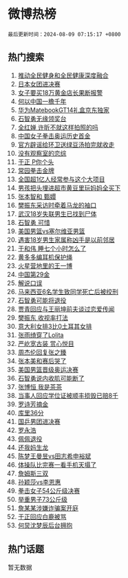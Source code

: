 # 微博热榜

`最后更新时间：2024-08-09 07:15:17 +0800`

## 热门搜索

1. [推动全民健身和全民健康深度融合](https://m.weibo.cn/search?containerid=100103type%3D1%26t%3D10%26q%3D%23%E6%8E%A8%E5%8A%A8%E5%85%A8%E6%B0%91%E5%81%A5%E8%BA%AB%E5%92%8C%E5%85%A8%E6%B0%91%E5%81%A5%E5%BA%B7%E6%B7%B1%E5%BA%A6%E8%9E%8D%E5%90%88%23&stream_entry_id=51&isnewpage=1&extparam=seat%3D1%26stream_entry_id%3D51%26c_type%3D51%26dgr%3D0%26cate%3D10103%26q%3D%2523%25E6%258E%25A8%25E5%258A%25A8%25E5%2585%25A8%25E6%25B0%2591%25E5%2581%25A5%25E8%25BA%25AB%25E5%2592%258C%25E5%2585%25A8%25E6%25B0%2591%25E5%2581%25A5%25E5%25BA%25B7%25E6%25B7%25B1%25E5%25BA%25A6%25E8%259E%258D%25E5%2590%2588%2523%26pos%3D0%26filter_type%3Drealtimehot%26display_time%3D1723158916%26pre_seqid%3D1723158916875023196227)
1. [日本女团进决赛](https://m.weibo.cn/search?containerid=100103type%3D1%26t%3D10%26q%3D%23%E6%97%A5%E6%9C%AC%E5%A5%B3%E5%9B%A2%E8%BF%9B%E5%86%B3%E8%B5%9B%23&stream_entry_id=31&isnewpage=1&extparam=seat%3D1%26stream_entry_id%3D31%26q%3D%2523%25E6%2597%25A5%25E6%259C%25AC%25E5%25A5%25B3%25E5%259B%25A2%25E8%25BF%259B%25E5%2586%25B3%25E8%25B5%259B%2523%26dgr%3D0%26band_rank%3D1%26filter_type%3Drealtimehot%26c_type%3D31%26pos%3D0%26lcate%3D5001%26cate%3D5001%26realpos%3D1%26flag%3D2%26display_time%3D1723158916%26pre_seqid%3D1723158916875023196227)
1. [女子要买18万黄金店长果断报警](https://m.weibo.cn/search?containerid=100103type%3D1%26t%3D10%26q%3D%23%E5%A5%B3%E5%AD%90%E8%A6%81%E4%B9%B018%E4%B8%87%E9%BB%84%E9%87%91%E5%BA%97%E9%95%BF%E6%9E%9C%E6%96%AD%E6%8A%A5%E8%AD%A6%23&stream_entry_id=31&isnewpage=1&extparam=seat%3D1%26stream_entry_id%3D31%26q%3D%2523%25E5%25A5%25B3%25E5%25AD%2590%25E8%25A6%2581%25E4%25B9%25B018%25E4%25B8%2587%25E9%25BB%2584%25E9%2587%2591%25E5%25BA%2597%25E9%2595%25BF%25E6%259E%259C%25E6%2596%25AD%25E6%258A%25A5%25E8%25AD%25A6%2523%26dgr%3D0%26band_rank%3D2%26filter_type%3Drealtimehot%26c_type%3D31%26pos%3D1%26lcate%3D5001%26cate%3D5001%26realpos%3D2%26flag%3D2%26display_time%3D1723158916%26pre_seqid%3D1723158916875023196227)
1. [何以中国一檐千年](https://m.weibo.cn/search?containerid=100103type%3D1%26t%3D10%26q%3D%23%E4%BD%95%E4%BB%A5%E4%B8%AD%E5%9B%BD%E4%B8%80%E6%AA%90%E5%8D%83%E5%B9%B4%23&stream_entry_id=31&isnewpage=1&extparam=seat%3D1%26stream_entry_id%3D31%26q%3D%2523%25E4%25BD%2595%25E4%25BB%25A5%25E4%25B8%25AD%25E5%259B%25BD%25E4%25B8%2580%25E6%25AA%2590%25E5%258D%2583%25E5%25B9%25B4%2523%26dgr%3D0%26band_rank%3D3%26filter_type%3Drealtimehot%26c_type%3D31%26pos%3D2%26lcate%3D5001%26cate%3D5001%26realpos%3D3%26flag%3D0%26display_time%3D1723158916%26pre_seqid%3D1723158916875023196227)
1. [华为MatebookGT14礼盒京东独家](https://m.weibo.cn/search?containerid=100103type%3D1%26t%3D10%26q%3D%23%E5%8D%8E%E4%B8%BAMatebookGT14%E7%A4%BC%E7%9B%92%E4%BA%AC%E4%B8%9C%E7%8B%AC%E5%AE%B6%23&stream_entry_id=31&isnewpage=1&extparam=seat%3D1%26stream_entry_id%3D31%26q%3D%2523%25E5%258D%258E%25E4%25B8%25BAMatebookGT14%25E7%25A4%25BC%25E7%259B%2592%25E4%25BA%25AC%25E4%25B8%259C%25E7%258B%25AC%25E5%25AE%25B6%2523%26dgr%3D0%26adid%3D249762%26pos%3D3%26filter_type%3Drealtimehot%26topic_ad%3D1%26is_ad_pos%3D1%26lcate%3D5001%26c_type%3D31%26band_rank%3D4%26cate%3D5001%26display_time%3D1723158916%26pre_seqid%3D1723158916875023196227)
1. [石智勇无缘领奖台](https://m.weibo.cn/search?containerid=100103type%3D1%26t%3D10%26q%3D%23%E7%9F%B3%E6%99%BA%E5%8B%87%E6%97%A0%E7%BC%98%E9%A2%86%E5%A5%96%E5%8F%B0%23&stream_entry_id=31&isnewpage=1&extparam=seat%3D1%26stream_entry_id%3D31%26q%3D%2523%25E7%259F%25B3%25E6%2599%25BA%25E5%258B%2587%25E6%2597%25A0%25E7%25BC%2598%25E9%25A2%2586%25E5%25A5%2596%25E5%258F%25B0%2523%26dgr%3D0%26band_rank%3D4%26filter_type%3Drealtimehot%26c_type%3D31%26pos%3D4%26lcate%3D5001%26cate%3D5001%26realpos%3D4%26flag%3D2%26display_time%3D1723158916%26pre_seqid%3D1723158916875023196227)
1. [全红婵 许昕不就这样拍照的吗](https://m.weibo.cn/search?containerid=100103type%3D1%26t%3D10%26q%3D%E5%85%A8%E7%BA%A2%E5%A9%B5+%E8%AE%B8%E6%98%95%E4%B8%8D%E5%B0%B1%E8%BF%99%E6%A0%B7%E6%8B%8D%E7%85%A7%E7%9A%84%E5%90%97&stream_entry_id=31&isnewpage=1&extparam=seat%3D1%26stream_entry_id%3D31%26q%3D%25E5%2585%25A8%25E7%25BA%25A2%25E5%25A9%25B5%2520%25E8%25AE%25B8%25E6%2598%2595%25E4%25B8%258D%25E5%25B0%25B1%25E8%25BF%2599%25E6%25A0%25B7%25E6%258B%258D%25E7%2585%25A7%25E7%259A%2584%25E5%2590%2597%26dgr%3D0%26band_rank%3D5%26filter_type%3Drealtimehot%26c_type%3D31%26pos%3D5%26lcate%3D5001%26cate%3D5001%26realpos%3D5%26flag%3D2%26display_time%3D1723158916%26pre_seqid%3D1723158916875023196227)
1. [中国女子拳击奥运历史首金](https://m.weibo.cn/search?containerid=100103type%3D1%26t%3D10%26q%3D%23%E4%B8%AD%E5%9B%BD%E5%A5%B3%E5%AD%90%E6%8B%B3%E5%87%BB%E5%A5%A5%E8%BF%90%E5%8E%86%E5%8F%B2%E9%A6%96%E9%87%91%23&stream_entry_id=31&isnewpage=1&extparam=seat%3D1%26stream_entry_id%3D31%26q%3D%2523%25E4%25B8%25AD%25E5%259B%25BD%25E5%25A5%25B3%25E5%25AD%2590%25E6%258B%25B3%25E5%2587%25BB%25E5%25A5%25A5%25E8%25BF%2590%25E5%258E%2586%25E5%258F%25B2%25E9%25A6%2596%25E9%2587%2591%2523%26dgr%3D0%26band_rank%3D6%26filter_type%3Drealtimehot%26c_type%3D31%26pos%3D6%26lcate%3D5001%26cate%3D5001%26realpos%3D6%26flag%3D0%26display_time%3D1723158916%26pre_seqid%3D1723158916875023196227)
1. [官方辟谣给环卫送绿豆汤拍完就收走](https://m.weibo.cn/search?containerid=100103type%3D1%26t%3D10%26q%3D%23%E5%AE%98%E6%96%B9%E8%BE%9F%E8%B0%A3%E7%BB%99%E7%8E%AF%E5%8D%AB%E9%80%81%E7%BB%BF%E8%B1%86%E6%B1%A4%E6%8B%8D%E5%AE%8C%E5%B0%B1%E6%94%B6%E8%B5%B0%23&stream_entry_id=31&isnewpage=1&extparam=seat%3D1%26stream_entry_id%3D31%26q%3D%2523%25E5%25AE%2598%25E6%2596%25B9%25E8%25BE%259F%25E8%25B0%25A3%25E7%25BB%2599%25E7%258E%25AF%25E5%258D%25AB%25E9%2580%2581%25E7%25BB%25BF%25E8%25B1%2586%25E6%25B1%25A4%25E6%258B%258D%25E5%25AE%258C%25E5%25B0%25B1%25E6%2594%25B6%25E8%25B5%25B0%2523%26dgr%3D0%26adid%3D249597%26pos%3D7%26filter_type%3Drealtimehot%26is_ad_pos%3D1%26lcate%3D5001%26c_type%3D31%26band_rank%3D7%26cate%3D5001%26display_time%3D1723158916%26pre_seqid%3D1723158916875023196227)
1. [没有观察室的恋综](https://m.weibo.cn/search?containerid=100103type%3D1%26t%3D10%26q%3D%E6%B2%A1%E6%9C%89%E8%A7%82%E5%AF%9F%E5%AE%A4%E7%9A%84%E6%81%8B%E7%BB%BC&stream_entry_id=31&isnewpage=1&extparam=seat%3D1%26stream_entry_id%3D31%26q%3D%25E6%25B2%25A1%25E6%259C%2589%25E8%25A7%2582%25E5%25AF%259F%25E5%25AE%25A4%25E7%259A%2584%25E6%2581%258B%25E7%25BB%25BC%26dgr%3D0%26band_rank%3D7%26filter_type%3Drealtimehot%26c_type%3D31%26pos%3D8%26lcate%3D5001%26cate%3D5001%26realpos%3D7%26flag%3D2%26display_time%3D1723158916%26pre_seqid%3D1723158916875023196227)
1. [于正 P你个头](https://m.weibo.cn/search?containerid=100103type%3D1%26t%3D10%26q%3D%E4%BA%8E%E6%AD%A3+P%E4%BD%A0%E4%B8%AA%E5%A4%B4&stream_entry_id=31&isnewpage=1&extparam=seat%3D1%26stream_entry_id%3D31%26q%3D%25E4%25BA%258E%25E6%25AD%25A3%2520P%25E4%25BD%25A0%25E4%25B8%25AA%25E5%25A4%25B4%26dgr%3D0%26band_rank%3D8%26filter_type%3Drealtimehot%26c_type%3D31%26pos%3D9%26lcate%3D5001%26cate%3D5001%26realpos%3D8%26flag%3D0%26display_time%3D1723158916%26pre_seqid%3D1723158916875023196227)
1. [常园拳击金牌](https://m.weibo.cn/search?containerid=100103type%3D1%26t%3D10%26q%3D%23%E5%B8%B8%E5%9B%AD%E6%8B%B3%E5%87%BB%E9%87%91%E7%89%8C%23&stream_entry_id=31&isnewpage=1&extparam=seat%3D1%26stream_entry_id%3D31%26q%3D%2523%25E5%25B8%25B8%25E5%259B%25AD%25E6%258B%25B3%25E5%2587%25BB%25E9%2587%2591%25E7%2589%258C%2523%26dgr%3D0%26band_rank%3D9%26filter_type%3Drealtimehot%26c_type%3D31%26pos%3D10%26lcate%3D5001%26cate%3D5001%26realpos%3D9%26flag%3D0%26display_time%3D1723158916%26pre_seqid%3D1723158916875023196227)
1. [全国超1亿人经常参与这个大项目](https://m.weibo.cn/search?containerid=100103type%3D1%26t%3D10%26q%3D%23%E5%85%A8%E5%9B%BD%E8%B6%851%E4%BA%BF%E4%BA%BA%E7%BB%8F%E5%B8%B8%E5%8F%82%E4%B8%8E%E8%BF%99%E4%B8%AA%E5%A4%A7%E9%A1%B9%E7%9B%AE%23&stream_entry_id=31&isnewpage=1&extparam=seat%3D1%26stream_entry_id%3D31%26q%3D%2523%25E5%2585%25A8%25E5%259B%25BD%25E8%25B6%25851%25E4%25BA%25BF%25E4%25BA%25BA%25E7%25BB%258F%25E5%25B8%25B8%25E5%258F%2582%25E4%25B8%258E%25E8%25BF%2599%25E4%25B8%25AA%25E5%25A4%25A7%25E9%25A1%25B9%25E7%259B%25AE%2523%26dgr%3D0%26band_rank%3D10%26filter_type%3Drealtimehot%26c_type%3D31%26pos%3D11%26lcate%3D5001%26cate%3D5001%26realpos%3D10%26flag%3D0%26display_time%3D1723158916%26pre_seqid%3D1723158916875023196227)
1. [男孩把头埋进超市黄豆里玩妈妈全买下](https://m.weibo.cn/search?containerid=100103type%3D1%26t%3D10%26q%3D%23%E7%94%B7%E5%AD%A9%E6%8A%8A%E5%A4%B4%E5%9F%8B%E8%BF%9B%E8%B6%85%E5%B8%82%E9%BB%84%E8%B1%86%E9%87%8C%E7%8E%A9%E5%A6%88%E5%A6%88%E5%85%A8%E4%B9%B0%E4%B8%8B%23&stream_entry_id=31&isnewpage=1&extparam=seat%3D1%26stream_entry_id%3D31%26q%3D%2523%25E7%2594%25B7%25E5%25AD%25A9%25E6%258A%258A%25E5%25A4%25B4%25E5%259F%258B%25E8%25BF%259B%25E8%25B6%2585%25E5%25B8%2582%25E9%25BB%2584%25E8%25B1%2586%25E9%2587%258C%25E7%258E%25A9%25E5%25A6%2588%25E5%25A6%2588%25E5%2585%25A8%25E4%25B9%25B0%25E4%25B8%258B%2523%26dgr%3D0%26band_rank%3D11%26filter_type%3Drealtimehot%26c_type%3D31%26pos%3D12%26lcate%3D5001%26cate%3D5001%26realpos%3D11%26flag%3D2%26display_time%3D1723158916%26pre_seqid%3D1723158916875023196227)
1. [张本智和 甄嬛](https://m.weibo.cn/search?containerid=100103type%3D1%26t%3D10%26q%3D%E5%BC%A0%E6%9C%AC%E6%99%BA%E5%92%8C+%E7%94%84%E5%AC%9B&stream_entry_id=31&isnewpage=1&extparam=seat%3D1%26stream_entry_id%3D31%26q%3D%25E5%25BC%25A0%25E6%259C%25AC%25E6%2599%25BA%25E5%2592%258C%2520%25E7%2594%2584%25E5%25AC%259B%26dgr%3D0%26band_rank%3D12%26filter_type%3Drealtimehot%26c_type%3D31%26pos%3D13%26lcate%3D5001%26cate%3D5001%26realpos%3D12%26flag%3D2%26display_time%3D1723158916%26pre_seqid%3D1723158916875023196227)
1. [樊振东采访时牵着马龙的袖口](https://m.weibo.cn/search?containerid=100103type%3D1%26t%3D10%26q%3D%23%E6%A8%8A%E6%8C%AF%E4%B8%9C%E9%87%87%E8%AE%BF%E6%97%B6%E7%89%B5%E7%9D%80%E9%A9%AC%E9%BE%99%E7%9A%84%E8%A2%96%E5%8F%A3%23&stream_entry_id=31&isnewpage=1&extparam=seat%3D1%26stream_entry_id%3D31%26q%3D%2523%25E6%25A8%258A%25E6%258C%25AF%25E4%25B8%259C%25E9%2587%2587%25E8%25AE%25BF%25E6%2597%25B6%25E7%2589%25B5%25E7%259D%2580%25E9%25A9%25AC%25E9%25BE%2599%25E7%259A%2584%25E8%25A2%2596%25E5%258F%25A3%2523%26dgr%3D0%26band_rank%3D13%26filter_type%3Drealtimehot%26c_type%3D31%26pos%3D14%26lcate%3D5001%26cate%3D5001%26realpos%3D13%26flag%3D0%26display_time%3D1723158916%26pre_seqid%3D1723158916875023196227)
1. [武汉18岁失联男生已找到尸体](https://m.weibo.cn/search?containerid=100103type%3D1%26t%3D10%26q%3D%23%E6%AD%A6%E6%B1%8918%E5%B2%81%E5%A4%B1%E8%81%94%E7%94%B7%E7%94%9F%E5%B7%B2%E6%89%BE%E5%88%B0%E5%B0%B8%E4%BD%93%23&stream_entry_id=31&isnewpage=1&extparam=seat%3D1%26stream_entry_id%3D31%26q%3D%2523%25E6%25AD%25A6%25E6%25B1%258918%25E5%25B2%2581%25E5%25A4%25B1%25E8%2581%2594%25E7%2594%25B7%25E7%2594%259F%25E5%25B7%25B2%25E6%2589%25BE%25E5%2588%25B0%25E5%25B0%25B8%25E4%25BD%2593%2523%26dgr%3D0%26band_rank%3D14%26filter_type%3Drealtimehot%26c_type%3D31%26pos%3D15%26lcate%3D5001%26cate%3D5001%26realpos%3D14%26flag%3D0%26display_time%3D1723158916%26pre_seqid%3D1723158916875023196227)
1. [石智勇 可惜](https://m.weibo.cn/search?containerid=100103type%3D1%26t%3D10%26q%3D%E7%9F%B3%E6%99%BA%E5%8B%87+%E5%8F%AF%E6%83%9C&stream_entry_id=31&isnewpage=1&extparam=seat%3D1%26stream_entry_id%3D31%26q%3D%25E7%259F%25B3%25E6%2599%25BA%25E5%258B%2587%2520%25E5%258F%25AF%25E6%2583%259C%26dgr%3D0%26band_rank%3D15%26filter_type%3Drealtimehot%26c_type%3D31%26pos%3D16%26lcate%3D5001%26cate%3D5001%26realpos%3D15%26flag%3D0%26display_time%3D1723158916%26pre_seqid%3D1723158916875023196227)
1. [美国男篮vs塞尔维亚男篮](https://m.weibo.cn/search?containerid=100103type%3D1%26t%3D10%26q%3D%23%E7%BE%8E%E5%9B%BD%E7%94%B7%E7%AF%AEvs%E5%A1%9E%E5%B0%94%E7%BB%B4%E4%BA%9A%E7%94%B7%E7%AF%AE%23&stream_entry_id=31&isnewpage=1&extparam=seat%3D1%26stream_entry_id%3D31%26q%3D%2523%25E7%25BE%258E%25E5%259B%25BD%25E7%2594%25B7%25E7%25AF%25AEvs%25E5%25A1%259E%25E5%25B0%2594%25E7%25BB%25B4%25E4%25BA%259A%25E7%2594%25B7%25E7%25AF%25AE%2523%26dgr%3D0%26band_rank%3D16%26filter_type%3Drealtimehot%26c_type%3D31%26pos%3D17%26lcate%3D5001%26cate%3D5001%26realpos%3D16%26flag%3D0%26display_time%3D1723158916%26pre_seqid%3D1723158916875023196227)
1. [遇害18岁男生家属称凶手是以前邻居](https://m.weibo.cn/search?containerid=100103type%3D1%26t%3D10%26q%3D%23%E9%81%87%E5%AE%B318%E5%B2%81%E7%94%B7%E7%94%9F%E5%AE%B6%E5%B1%9E%E7%A7%B0%E5%87%B6%E6%89%8B%E6%98%AF%E4%BB%A5%E5%89%8D%E9%82%BB%E5%B1%85%23&stream_entry_id=31&isnewpage=1&extparam=seat%3D1%26stream_entry_id%3D31%26q%3D%2523%25E9%2581%2587%25E5%25AE%25B318%25E5%25B2%2581%25E7%2594%25B7%25E7%2594%259F%25E5%25AE%25B6%25E5%25B1%259E%25E7%25A7%25B0%25E5%2587%25B6%25E6%2589%258B%25E6%2598%25AF%25E4%25BB%25A5%25E5%2589%258D%25E9%2582%25BB%25E5%25B1%2585%2523%26dgr%3D0%26band_rank%3D17%26filter_type%3Drealtimehot%26c_type%3D31%26pos%3D18%26lcate%3D5001%26cate%3D5001%26realpos%3D17%26flag%3D0%26display_time%3D1723158916%26pre_seqid%3D1723158916875023196227)
1. [于和伟 睡七个小时怎么了](https://m.weibo.cn/search?containerid=100103type%3D1%26t%3D10%26q%3D%E4%BA%8E%E5%92%8C%E4%BC%9F+%E7%9D%A1%E4%B8%83%E4%B8%AA%E5%B0%8F%E6%97%B6%E6%80%8E%E4%B9%88%E4%BA%86&stream_entry_id=31&isnewpage=1&extparam=seat%3D1%26stream_entry_id%3D31%26q%3D%25E4%25BA%258E%25E5%2592%258C%25E4%25BC%259F%2520%25E7%259D%25A1%25E4%25B8%2583%25E4%25B8%25AA%25E5%25B0%258F%25E6%2597%25B6%25E6%2580%258E%25E4%25B9%2588%25E4%25BA%2586%26dgr%3D0%26band_rank%3D18%26filter_type%3Drealtimehot%26c_type%3D31%26pos%3D19%26lcate%3D5001%26cate%3D5001%26realpos%3D18%26flag%3D0%26display_time%3D1723158916%26pre_seqid%3D1723158916875023196227)
1. [黄多多编耳机保护绳](https://m.weibo.cn/search?containerid=100103type%3D1%26t%3D10%26q%3D%23%E9%BB%84%E5%A4%9A%E5%A4%9A%E7%BC%96%E8%80%B3%E6%9C%BA%E4%BF%9D%E6%8A%A4%E7%BB%B3%23&stream_entry_id=31&isnewpage=1&extparam=seat%3D1%26stream_entry_id%3D31%26q%3D%2523%25E9%25BB%2584%25E5%25A4%259A%25E5%25A4%259A%25E7%25BC%2596%25E8%2580%25B3%25E6%259C%25BA%25E4%25BF%259D%25E6%258A%25A4%25E7%25BB%25B3%2523%26dgr%3D0%26band_rank%3D19%26filter_type%3Drealtimehot%26c_type%3D31%26pos%3D20%26lcate%3D5001%26cate%3D5001%26realpos%3D19%26flag%3D2%26display_time%3D1723158916%26pre_seqid%3D1723158916875023196227)
1. [火星营地里的王一博](https://m.weibo.cn/search?containerid=100103type%3D1%26t%3D10%26q%3D%23%E7%81%AB%E6%98%9F%E8%90%A5%E5%9C%B0%E9%87%8C%E7%9A%84%E7%8E%8B%E4%B8%80%E5%8D%9A%23&stream_entry_id=31&isnewpage=1&extparam=seat%3D1%26stream_entry_id%3D31%26q%3D%2523%25E7%2581%25AB%25E6%2598%259F%25E8%2590%25A5%25E5%259C%25B0%25E9%2587%258C%25E7%259A%2584%25E7%258E%258B%25E4%25B8%2580%25E5%258D%259A%2523%26dgr%3D0%26band_rank%3D20%26filter_type%3Drealtimehot%26c_type%3D31%26pos%3D21%26lcate%3D5001%26cate%3D5001%26realpos%3D20%26flag%3D1%26display_time%3D1723158916%26pre_seqid%3D1723158916875023196227)
1. [中国第29金](https://m.weibo.cn/search?containerid=100103type%3D1%26t%3D10%26q%3D%E4%B8%AD%E5%9B%BD%E7%AC%AC29%E9%87%91&stream_entry_id=31&isnewpage=1&extparam=seat%3D1%26stream_entry_id%3D31%26q%3D%25E4%25B8%25AD%25E5%259B%25BD%25E7%25AC%25AC29%25E9%2587%2591%26dgr%3D0%26band_rank%3D21%26filter_type%3Drealtimehot%26c_type%3D31%26pos%3D22%26lcate%3D5001%26cate%3D5001%26realpos%3D21%26flag%3D0%26display_time%3D1723158916%26pre_seqid%3D1723158916875023196227)
1. [解说口误](https://m.weibo.cn/search?containerid=100103type%3D1%26t%3D10%26q%3D%E8%A7%A3%E8%AF%B4%E5%8F%A3%E8%AF%AF&stream_entry_id=31&isnewpage=1&extparam=seat%3D1%26stream_entry_id%3D31%26q%3D%25E8%25A7%25A3%25E8%25AF%25B4%25E5%258F%25A3%25E8%25AF%25AF%26dgr%3D0%26band_rank%3D22%26filter_type%3Drealtimehot%26c_type%3D31%26pos%3D23%26lcate%3D5001%26cate%3D5001%26realpos%3D22%26flag%3D0%26display_time%3D1723158916%26pre_seqid%3D1723158916875023196227)
1. [马来西亚6名学生致同学死亡后被绞刑](https://m.weibo.cn/search?containerid=100103type%3D1%26t%3D10%26q%3D%23%E9%A9%AC%E6%9D%A5%E8%A5%BF%E4%BA%9A6%E5%90%8D%E5%AD%A6%E7%94%9F%E8%87%B4%E5%90%8C%E5%AD%A6%E6%AD%BB%E4%BA%A1%E5%90%8E%E8%A2%AB%E7%BB%9E%E5%88%91%23&stream_entry_id=31&isnewpage=1&extparam=seat%3D1%26stream_entry_id%3D31%26q%3D%2523%25E9%25A9%25AC%25E6%259D%25A5%25E8%25A5%25BF%25E4%25BA%259A6%25E5%2590%258D%25E5%25AD%25A6%25E7%2594%259F%25E8%2587%25B4%25E5%2590%258C%25E5%25AD%25A6%25E6%25AD%25BB%25E4%25BA%25A1%25E5%2590%258E%25E8%25A2%25AB%25E7%25BB%259E%25E5%2588%2591%2523%26dgr%3D0%26band_rank%3D23%26filter_type%3Drealtimehot%26c_type%3D31%26pos%3D24%26lcate%3D5001%26cate%3D5001%26realpos%3D23%26flag%3D0%26display_time%3D1723158916%26pre_seqid%3D1723158916875023196227)
1. [石智勇可能将退役](https://m.weibo.cn/search?containerid=100103type%3D1%26t%3D10%26q%3D%23%E7%9F%B3%E6%99%BA%E5%8B%87%E5%8F%AF%E8%83%BD%E5%B0%86%E9%80%80%E5%BD%B9%23&stream_entry_id=31&isnewpage=1&extparam=seat%3D1%26stream_entry_id%3D31%26q%3D%2523%25E7%259F%25B3%25E6%2599%25BA%25E5%258B%2587%25E5%258F%25AF%25E8%2583%25BD%25E5%25B0%2586%25E9%2580%2580%25E5%25BD%25B9%2523%26dgr%3D0%26band_rank%3D24%26filter_type%3Drealtimehot%26c_type%3D31%26pos%3D25%26lcate%3D5001%26cate%3D5001%26realpos%3D24%26flag%3D1%26display_time%3D1723158916%26pre_seqid%3D1723158916875023196227)
1. [贾青回应与王丽坤前夫谈过恋爱传闻](https://m.weibo.cn/search?containerid=100103type%3D1%26t%3D10%26q%3D%23%E8%B4%BE%E9%9D%92%E5%9B%9E%E5%BA%94%E4%B8%8E%E7%8E%8B%E4%B8%BD%E5%9D%A4%E5%89%8D%E5%A4%AB%E8%B0%88%E8%BF%87%E6%81%8B%E7%88%B1%E4%BC%A0%E9%97%BB%23&stream_entry_id=31&isnewpage=1&extparam=seat%3D1%26stream_entry_id%3D31%26q%3D%2523%25E8%25B4%25BE%25E9%259D%2592%25E5%259B%259E%25E5%25BA%2594%25E4%25B8%258E%25E7%258E%258B%25E4%25B8%25BD%25E5%259D%25A4%25E5%2589%258D%25E5%25A4%25AB%25E8%25B0%2588%25E8%25BF%2587%25E6%2581%258B%25E7%2588%25B1%25E4%25BC%25A0%25E9%2597%25BB%2523%26dgr%3D0%26band_rank%3D25%26filter_type%3Drealtimehot%26c_type%3D31%26pos%3D26%26lcate%3D5001%26cate%3D5001%26realpos%3D25%26flag%3D1%26display_time%3D1723158916%26pre_seqid%3D1723158916875023196227)
1. [樊振东 收视率打法](https://m.weibo.cn/search?containerid=100103type%3D1%26t%3D10%26q%3D%E6%A8%8A%E6%8C%AF%E4%B8%9C+%E6%94%B6%E8%A7%86%E7%8E%87%E6%89%93%E6%B3%95&stream_entry_id=31&isnewpage=1&extparam=seat%3D1%26stream_entry_id%3D31%26q%3D%25E6%25A8%258A%25E6%258C%25AF%25E4%25B8%259C%2520%25E6%2594%25B6%25E8%25A7%2586%25E7%258E%2587%25E6%2589%2593%25E6%25B3%2595%26dgr%3D0%26band_rank%3D26%26filter_type%3Drealtimehot%26c_type%3D31%26pos%3D27%26lcate%3D5001%26cate%3D5001%26realpos%3D26%26flag%3D0%26display_time%3D1723158916%26pre_seqid%3D1723158916875023196227)
1. [意大利女排3比0土耳其女排](https://m.weibo.cn/search?containerid=100103type%3D1%26t%3D10%26q%3D%23%E6%84%8F%E5%A4%A7%E5%88%A9%E5%A5%B3%E6%8E%923%E6%AF%940%E5%9C%9F%E8%80%B3%E5%85%B6%E5%A5%B3%E6%8E%92%23&stream_entry_id=31&isnewpage=1&extparam=seat%3D1%26stream_entry_id%3D31%26q%3D%2523%25E6%2584%258F%25E5%25A4%25A7%25E5%2588%25A9%25E5%25A5%25B3%25E6%258E%25923%25E6%25AF%25940%25E5%259C%259F%25E8%2580%25B3%25E5%2585%25B6%25E5%25A5%25B3%25E6%258E%2592%2523%26dgr%3D0%26band_rank%3D27%26filter_type%3Drealtimehot%26c_type%3D31%26pos%3D28%26lcate%3D5001%26cate%3D5001%26realpos%3D27%26flag%3D0%26display_time%3D1723158916%26pre_seqid%3D1723158916875023196227)
1. [张雨绮穿了Lolita](https://m.weibo.cn/search?containerid=100103type%3D1%26t%3D10%26q%3D%23%E5%BC%A0%E9%9B%A8%E7%BB%AE%E7%A9%BF%E4%BA%86Lolita%23&stream_entry_id=31&isnewpage=1&extparam=seat%3D1%26stream_entry_id%3D31%26q%3D%2523%25E5%25BC%25A0%25E9%259B%25A8%25E7%25BB%25AE%25E7%25A9%25BF%25E4%25BA%2586Lolita%2523%26dgr%3D0%26band_rank%3D28%26filter_type%3Drealtimehot%26c_type%3D31%26pos%3D29%26lcate%3D5001%26cate%3D5001%26realpos%3D28%26flag%3D0%26display_time%3D1723158916%26pre_seqid%3D1723158916875023196227)
1. [严屹宽古装 赏心悦目](https://m.weibo.cn/search?containerid=100103type%3D1%26t%3D10%26q%3D%E4%B8%A5%E5%B1%B9%E5%AE%BD%E5%8F%A4%E8%A3%85+%E8%B5%8F%E5%BF%83%E6%82%A6%E7%9B%AE&stream_entry_id=31&isnewpage=1&extparam=seat%3D1%26stream_entry_id%3D31%26q%3D%25E4%25B8%25A5%25E5%25B1%25B9%25E5%25AE%25BD%25E5%258F%25A4%25E8%25A3%2585%2520%25E8%25B5%258F%25E5%25BF%2583%25E6%2582%25A6%25E7%259B%25AE%26dgr%3D0%26band_rank%3D29%26filter_type%3Drealtimehot%26c_type%3D31%26pos%3D30%26lcate%3D5001%26cate%3D5001%26realpos%3D29%26flag%3D0%26display_time%3D1723158916%26pre_seqid%3D1723158916875023196227)
1. [周杰伦回复张之臻](https://m.weibo.cn/search?containerid=100103type%3D1%26t%3D10%26q%3D%23%E5%91%A8%E6%9D%B0%E4%BC%A6%E5%9B%9E%E5%A4%8D%E5%BC%A0%E4%B9%8B%E8%87%BB%23&stream_entry_id=31&isnewpage=1&extparam=seat%3D1%26stream_entry_id%3D31%26q%3D%2523%25E5%2591%25A8%25E6%259D%25B0%25E4%25BC%25A6%25E5%259B%259E%25E5%25A4%258D%25E5%25BC%25A0%25E4%25B9%258B%25E8%2587%25BB%2523%26dgr%3D0%26band_rank%3D30%26filter_type%3Drealtimehot%26c_type%3D31%26pos%3D31%26lcate%3D5001%26cate%3D5001%26realpos%3D30%26flag%3D0%26display_time%3D1723158916%26pre_seqid%3D1723158916875023196227)
1. [张本美和赛后哭了](https://m.weibo.cn/search?containerid=100103type%3D1%26t%3D10%26q%3D%23%E5%BC%A0%E6%9C%AC%E7%BE%8E%E5%92%8C%E8%B5%9B%E5%90%8E%E5%93%AD%E4%BA%86%23&stream_entry_id=31&isnewpage=1&extparam=seat%3D1%26stream_entry_id%3D31%26q%3D%2523%25E5%25BC%25A0%25E6%259C%25AC%25E7%25BE%258E%25E5%2592%258C%25E8%25B5%259B%25E5%2590%258E%25E5%2593%25AD%25E4%25BA%2586%2523%26dgr%3D0%26band_rank%3D31%26filter_type%3Drealtimehot%26c_type%3D31%26pos%3D32%26lcate%3D5001%26cate%3D5001%26realpos%3D31%26flag%3D1%26display_time%3D1723158916%26pre_seqid%3D1723158916875023196227)
1. [美国男篮晋级奥运决赛](https://m.weibo.cn/search?containerid=100103type%3D1%26t%3D10%26q%3D%23%E7%BE%8E%E5%9B%BD%E7%94%B7%E7%AF%AE%E6%99%8B%E7%BA%A7%E5%A5%A5%E8%BF%90%E5%86%B3%E8%B5%9B%23&stream_entry_id=31&isnewpage=1&extparam=seat%3D1%26stream_entry_id%3D31%26q%3D%2523%25E7%25BE%258E%25E5%259B%25BD%25E7%2594%25B7%25E7%25AF%25AE%25E6%2599%258B%25E7%25BA%25A7%25E5%25A5%25A5%25E8%25BF%2590%25E5%2586%25B3%25E8%25B5%259B%2523%26dgr%3D0%26band_rank%3D32%26filter_type%3Drealtimehot%26c_type%3D31%26pos%3D33%26lcate%3D5001%26cate%3D5001%26realpos%3D32%26flag%3D0%26display_time%3D1723158916%26pre_seqid%3D1723158916875023196227)
1. [石智勇说内收肌可能断了](https://m.weibo.cn/search?containerid=100103type%3D1%26t%3D10%26q%3D%23%E7%9F%B3%E6%99%BA%E5%8B%87%E8%AF%B4%E5%86%85%E6%94%B6%E8%82%8C%E5%8F%AF%E8%83%BD%E6%96%AD%E4%BA%86%23&stream_entry_id=31&isnewpage=1&extparam=seat%3D1%26stream_entry_id%3D31%26q%3D%2523%25E7%259F%25B3%25E6%2599%25BA%25E5%258B%2587%25E8%25AF%25B4%25E5%2586%2585%25E6%2594%25B6%25E8%2582%258C%25E5%258F%25AF%25E8%2583%25BD%25E6%2596%25AD%25E4%25BA%2586%2523%26dgr%3D0%26band_rank%3D33%26filter_type%3Drealtimehot%26c_type%3D31%26pos%3D34%26lcate%3D5001%26cate%3D5001%26realpos%3D33%26flag%3D1%26display_time%3D1723158916%26pre_seqid%3D1723158916875023196227)
1. [张博恒 我是茶茶](https://m.weibo.cn/search?containerid=100103type%3D1%26t%3D10%26q%3D%E5%BC%A0%E5%8D%9A%E6%81%92+%E6%88%91%E6%98%AF%E8%8C%B6%E8%8C%B6&stream_entry_id=31&isnewpage=1&extparam=seat%3D1%26stream_entry_id%3D31%26q%3D%25E5%25BC%25A0%25E5%258D%259A%25E6%2581%2592%2520%25E6%2588%2591%25E6%2598%25AF%25E8%258C%25B6%25E8%258C%25B6%26dgr%3D0%26band_rank%3D34%26filter_type%3Drealtimehot%26c_type%3D31%26pos%3D35%26lcate%3D5001%26cate%3D5001%26realpos%3D34%26flag%3D0%26display_time%3D1723158916%26pre_seqid%3D1723158916875023196227)
1. [当事人回应学位证被顺丰损毁已赔8千](https://m.weibo.cn/search?containerid=100103type%3D1%26t%3D10%26q%3D%23%E5%BD%93%E4%BA%8B%E4%BA%BA%E5%9B%9E%E5%BA%94%E5%AD%A6%E4%BD%8D%E8%AF%81%E8%A2%AB%E9%A1%BA%E4%B8%B0%E6%8D%9F%E6%AF%81%E5%B7%B2%E8%B5%948%E5%8D%83%23&stream_entry_id=31&isnewpage=1&extparam=seat%3D1%26stream_entry_id%3D31%26q%3D%2523%25E5%25BD%2593%25E4%25BA%258B%25E4%25BA%25BA%25E5%259B%259E%25E5%25BA%2594%25E5%25AD%25A6%25E4%25BD%258D%25E8%25AF%2581%25E8%25A2%25AB%25E9%25A1%25BA%25E4%25B8%25B0%25E6%258D%259F%25E6%25AF%2581%25E5%25B7%25B2%25E8%25B5%25948%25E5%258D%2583%2523%26dgr%3D0%26band_rank%3D35%26filter_type%3Drealtimehot%26c_type%3D31%26pos%3D36%26lcate%3D5001%26cate%3D5001%26realpos%3D35%26flag%3D0%26display_time%3D1723158916%26pre_seqid%3D1723158916875023196227)
1. [罗诗芳摘金](https://m.weibo.cn/search?containerid=100103type%3D1%26t%3D10%26q%3D%23%E7%BD%97%E8%AF%97%E8%8A%B3%E6%91%98%E9%87%91%23&stream_entry_id=31&isnewpage=1&extparam=seat%3D1%26stream_entry_id%3D31%26q%3D%2523%25E7%25BD%2597%25E8%25AF%2597%25E8%258A%25B3%25E6%2591%2598%25E9%2587%2591%2523%26dgr%3D0%26band_rank%3D36%26filter_type%3Drealtimehot%26c_type%3D31%26pos%3D37%26lcate%3D5001%26cate%3D5001%26realpos%3D36%26flag%3D0%26display_time%3D1723158916%26pre_seqid%3D1723158916875023196227)
1. [库里36分](https://m.weibo.cn/search?containerid=100103type%3D1%26t%3D10%26q%3D%23%E5%BA%93%E9%87%8C36%E5%88%86%23&stream_entry_id=31&isnewpage=1&extparam=seat%3D1%26stream_entry_id%3D31%26q%3D%2523%25E5%25BA%2593%25E9%2587%258C36%25E5%2588%2586%2523%26dgr%3D0%26band_rank%3D37%26filter_type%3Drealtimehot%26c_type%3D31%26pos%3D38%26lcate%3D5001%26cate%3D5001%26realpos%3D37%26flag%3D0%26display_time%3D1723158916%26pre_seqid%3D1723158916875023196227)
1. [国乒男团进决赛](https://m.weibo.cn/search?containerid=100103type%3D1%26t%3D10%26q%3D%23%E5%9B%BD%E4%B9%92%E7%94%B7%E5%9B%A2%E8%BF%9B%E5%86%B3%E8%B5%9B%23&stream_entry_id=31&isnewpage=1&extparam=seat%3D1%26stream_entry_id%3D31%26q%3D%2523%25E5%259B%25BD%25E4%25B9%2592%25E7%2594%25B7%25E5%259B%25A2%25E8%25BF%259B%25E5%2586%25B3%25E8%25B5%259B%2523%26dgr%3D0%26band_rank%3D38%26filter_type%3Drealtimehot%26c_type%3D31%26pos%3D39%26lcate%3D5001%26cate%3D5001%26realpos%3D38%26flag%3D0%26display_time%3D1723158916%26pre_seqid%3D1723158916875023196227)
1. [罗永浩](https://m.weibo.cn/search?containerid=100103type%3D1%26t%3D10%26q%3D%E7%BD%97%E6%B0%B8%E6%B5%A9&stream_entry_id=31&isnewpage=1&extparam=seat%3D1%26stream_entry_id%3D31%26q%3D%25E7%25BD%2597%25E6%25B0%25B8%25E6%25B5%25A9%26dgr%3D0%26band_rank%3D39%26filter_type%3Drealtimehot%26c_type%3D31%26pos%3D40%26lcate%3D5001%26cate%3D5001%26realpos%3D39%26flag%3D0%26display_time%3D1723158916%26pre_seqid%3D1723158916875023196227)
1. [佩佩退役](https://m.weibo.cn/search?containerid=100103type%3D1%26t%3D10%26q%3D%23%E4%BD%A9%E4%BD%A9%E9%80%80%E5%BD%B9%23&stream_entry_id=31&isnewpage=1&extparam=seat%3D1%26stream_entry_id%3D31%26q%3D%2523%25E4%25BD%25A9%25E4%25BD%25A9%25E9%2580%2580%25E5%25BD%25B9%2523%26dgr%3D0%26band_rank%3D40%26filter_type%3Drealtimehot%26c_type%3D31%26pos%3D41%26lcate%3D5001%26cate%3D5001%26realpos%3D40%26flag%3D0%26display_time%3D1723158916%26pre_seqid%3D1723158916875023196227)
1. [还我妈生龙](https://m.weibo.cn/search?containerid=100103type%3D1%26t%3D10%26q%3D%23%E8%BF%98%E6%88%91%E5%A6%88%E7%94%9F%E9%BE%99%23&stream_entry_id=31&isnewpage=1&extparam=seat%3D1%26stream_entry_id%3D31%26q%3D%2523%25E8%25BF%2598%25E6%2588%2591%25E5%25A6%2588%25E7%2594%259F%25E9%25BE%2599%2523%26dgr%3D0%26band_rank%3D41%26filter_type%3Drealtimehot%26c_type%3D31%26pos%3D42%26lcate%3D5001%26cate%3D5001%26realpos%3D41%26flag%3D0%26display_time%3D1723158916%26pre_seqid%3D1723158916875023196227)
1. [陈梦王曼昱vs田志希申裕斌](https://m.weibo.cn/search?containerid=100103type%3D1%26t%3D10%26q%3D%E9%99%88%E6%A2%A6%E7%8E%8B%E6%9B%BC%E6%98%B1vs%E7%94%B0%E5%BF%97%E5%B8%8C%E7%94%B3%E8%A3%95%E6%96%8C&stream_entry_id=31&isnewpage=1&extparam=seat%3D1%26stream_entry_id%3D31%26q%3D%25E9%2599%2588%25E6%25A2%25A6%25E7%258E%258B%25E6%259B%25BC%25E6%2598%25B1vs%25E7%2594%25B0%25E5%25BF%2597%25E5%25B8%258C%25E7%2594%25B3%25E8%25A3%2595%25E6%2596%258C%26dgr%3D0%26band_rank%3D42%26filter_type%3Drealtimehot%26c_type%3D31%26pos%3D43%26lcate%3D5001%26cate%3D5001%26realpos%3D42%26flag%3D0%26display_time%3D1723158916%26pre_seqid%3D1723158916875023196227)
1. [体操队比完赛一看手机天塌了](https://m.weibo.cn/search?containerid=100103type%3D1%26t%3D10%26q%3D%E4%BD%93%E6%93%8D%E9%98%9F%E6%AF%94%E5%AE%8C%E8%B5%9B%E4%B8%80%E7%9C%8B%E6%89%8B%E6%9C%BA%E5%A4%A9%E5%A1%8C%E4%BA%86&stream_entry_id=31&isnewpage=1&extparam=seat%3D1%26stream_entry_id%3D31%26q%3D%25E4%25BD%2593%25E6%2593%258D%25E9%2598%259F%25E6%25AF%2594%25E5%25AE%258C%25E8%25B5%259B%25E4%25B8%2580%25E7%259C%258B%25E6%2589%258B%25E6%259C%25BA%25E5%25A4%25A9%25E5%25A1%258C%25E4%25BA%2586%26dgr%3D0%26band_rank%3D43%26filter_type%3Drealtimehot%26c_type%3D31%26pos%3D44%26lcate%3D5001%26cate%3D5001%26realpos%3D43%26flag%3D0%26display_time%3D1723158916%26pre_seqid%3D1723158916875023196227)
1. [詹姆斯三双](https://m.weibo.cn/search?containerid=100103type%3D1%26t%3D10%26q%3D%23%E8%A9%B9%E5%A7%86%E6%96%AF%E4%B8%89%E5%8F%8C%23&stream_entry_id=31&isnewpage=1&extparam=seat%3D1%26stream_entry_id%3D31%26q%3D%2523%25E8%25A9%25B9%25E5%25A7%2586%25E6%2596%25AF%25E4%25B8%2589%25E5%258F%258C%2523%26dgr%3D0%26band_rank%3D44%26filter_type%3Drealtimehot%26c_type%3D31%26pos%3D45%26lcate%3D5001%26cate%3D5001%26realpos%3D44%26flag%3D0%26display_time%3D1723158916%26pre_seqid%3D1723158916875023196227)
1. [孙颖莎vs李恩惠](https://m.weibo.cn/search?containerid=100103type%3D1%26t%3D10%26q%3D%23%E5%AD%99%E9%A2%96%E8%8E%8Evs%E6%9D%8E%E6%81%A9%E6%83%A0%23&stream_entry_id=31&isnewpage=1&extparam=seat%3D1%26stream_entry_id%3D31%26q%3D%2523%25E5%25AD%2599%25E9%25A2%2596%25E8%258E%258Evs%25E6%259D%258E%25E6%2581%25A9%25E6%2583%25A0%2523%26dgr%3D0%26band_rank%3D45%26filter_type%3Drealtimehot%26c_type%3D31%26pos%3D46%26lcate%3D5001%26cate%3D5001%26realpos%3D45%26flag%3D0%26display_time%3D1723158916%26pre_seqid%3D1723158916875023196227)
1. [拳击女子54公斤级决赛](https://m.weibo.cn/search?containerid=100103type%3D1%26t%3D10%26q%3D%23%E6%8B%B3%E5%87%BB%E5%A5%B3%E5%AD%9054%E5%85%AC%E6%96%A4%E7%BA%A7%E5%86%B3%E8%B5%9B%23&stream_entry_id=31&isnewpage=1&extparam=seat%3D1%26stream_entry_id%3D31%26q%3D%2523%25E6%258B%25B3%25E5%2587%25BB%25E5%25A5%25B3%25E5%25AD%259054%25E5%2585%25AC%25E6%2596%25A4%25E7%25BA%25A7%25E5%2586%25B3%25E8%25B5%259B%2523%26dgr%3D0%26band_rank%3D46%26filter_type%3Drealtimehot%26c_type%3D31%26pos%3D47%26lcate%3D5001%26cate%3D5001%26realpos%3D46%26flag%3D0%26display_time%3D1723158916%26pre_seqid%3D1723158916875023196227)
1. [举重男子73公斤级](https://m.weibo.cn/search?containerid=100103type%3D1%26t%3D10%26q%3D%23%E4%B8%BE%E9%87%8D%E7%94%B7%E5%AD%9073%E5%85%AC%E6%96%A4%E7%BA%A7%23&stream_entry_id=31&isnewpage=1&extparam=seat%3D1%26stream_entry_id%3D31%26q%3D%2523%25E4%25B8%25BE%25E9%2587%258D%25E7%2594%25B7%25E5%25AD%259073%25E5%2585%25AC%25E6%2596%25A4%25E7%25BA%25A7%2523%26dgr%3D0%26band_rank%3D47%26filter_type%3Drealtimehot%26c_type%3D31%26pos%3D48%26lcate%3D5001%26cate%3D5001%26realpos%3D47%26flag%3D0%26display_time%3D1723158916%26pre_seqid%3D1723158916875023196227)
1. [詹某某涉嫌诈骗案开庭](https://m.weibo.cn/search?containerid=100103type%3D1%26t%3D10%26q%3D%23%E8%A9%B9%E6%9F%90%E6%9F%90%E6%B6%89%E5%AB%8C%E8%AF%88%E9%AA%97%E6%A1%88%E5%BC%80%E5%BA%AD%23&stream_entry_id=31&isnewpage=1&extparam=seat%3D1%26stream_entry_id%3D31%26q%3D%2523%25E8%25A9%25B9%25E6%259F%2590%25E6%259F%2590%25E6%25B6%2589%25E5%25AB%258C%25E8%25AF%2588%25E9%25AA%2597%25E6%25A1%2588%25E5%25BC%2580%25E5%25BA%25AD%2523%26dgr%3D0%26band_rank%3D48%26filter_type%3Drealtimehot%26c_type%3D31%26pos%3D49%26lcate%3D5001%26cate%3D5001%26realpos%3D48%26flag%3D0%26display_time%3D1723158916%26pre_seqid%3D1723158916875023196227)
1. [于正回应白鹿被骂](https://m.weibo.cn/search?containerid=100103type%3D1%26t%3D10%26q%3D%23%E4%BA%8E%E6%AD%A3%E5%9B%9E%E5%BA%94%E7%99%BD%E9%B9%BF%E8%A2%AB%E9%AA%82%23&stream_entry_id=31&isnewpage=1&extparam=seat%3D1%26stream_entry_id%3D31%26q%3D%2523%25E4%25BA%258E%25E6%25AD%25A3%25E5%259B%259E%25E5%25BA%2594%25E7%2599%25BD%25E9%25B9%25BF%25E8%25A2%25AB%25E9%25AA%2582%2523%26dgr%3D0%26band_rank%3D49%26filter_type%3Drealtimehot%26c_type%3D31%26pos%3D50%26lcate%3D5001%26cate%3D5001%26realpos%3D49%26flag%3D0%26display_time%3D1723158916%26pre_seqid%3D1723158916875023196227)
1. [何炅沈梦辰后台拥抱](https://m.weibo.cn/search?containerid=100103type%3D1%26t%3D10%26q%3D%23%E4%BD%95%E7%82%85%E6%B2%88%E6%A2%A6%E8%BE%B0%E5%90%8E%E5%8F%B0%E6%8B%A5%E6%8A%B1%23&stream_entry_id=31&isnewpage=1&extparam=seat%3D1%26stream_entry_id%3D31%26q%3D%2523%25E4%25BD%2595%25E7%2582%2585%25E6%25B2%2588%25E6%25A2%25A6%25E8%25BE%25B0%25E5%2590%258E%25E5%258F%25B0%25E6%258B%25A5%25E6%258A%25B1%2523%26dgr%3D0%26band_rank%3D50%26filter_type%3Drealtimehot%26c_type%3D31%26pos%3D51%26lcate%3D5001%26cate%3D5001%26realpos%3D50%26flag%3D0%26display_time%3D1723158916%26pre_seqid%3D1723158916875023196227)

## 热门话题

暂无数据
